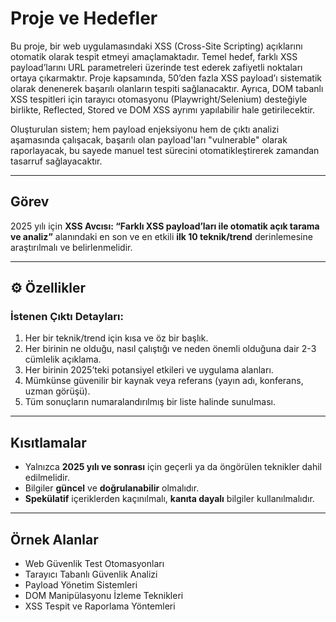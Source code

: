 #  Proje ve Hedefler

Bu proje, bir web uygulamasındaki XSS (Cross-Site Scripting) açıklarını otomatik olarak tespit etmeyi amaçlamaktadır. Temel hedef, farklı XSS payload’larını URL parametreleri üzerinde test ederek zafiyetli noktaları ortaya çıkarmaktır. Proje kapsamında, 50’den fazla XSS payload’ı sistematik olarak denenerek başarılı olanların tespiti sağlanacaktır. Ayrıca, DOM tabanlı XSS tespitleri için tarayıcı otomasyonu (Playwright/Selenium) desteğiyle birlikte, Reflected, Stored ve DOM XSS ayrımı yapılabilir hale getirilecektir.

Oluşturulan sistem; hem payload enjeksiyonu hem de çıktı analizi aşamasında çalışacak, başarılı olan payload'ları "vulnerable" olarak raporlayacak, bu sayede manuel test sürecini otomatikleştirerek zamandan tasarruf sağlayacaktır.

---

##  Görev

2025 yılı için **XSS Avcısı: “Farklı XSS payload’ları ile otomatik açık tarama ve analiz”** alanındaki en son ve en etkili **ilk 10 teknik/trend** derinlemesine araştırılmalı ve belirlenmelidir.

---

## ⚙️ Özellikler

### İstenen Çıktı Detayları:

1. Her bir teknik/trend için kısa ve öz bir başlık.
2. Her birinin ne olduğu, nasıl çalıştığı ve neden önemli olduğuna dair 2-3 cümlelik açıklama.
3. Her birinin 2025’teki potansiyel etkileri ve uygulama alanları.
4. Mümkünse güvenilir bir kaynak veya referans (yayın adı, konferans, uzman görüşü).
5. Tüm sonuçların numaralandırılmış bir liste halinde sunulması.

---

##  Kısıtlamalar

- Yalnızca **2025 yılı ve sonrası** için geçerli ya da öngörülen teknikler dahil edilmelidir.
- Bilgiler **güncel** ve **doğrulanabilir** olmalıdır.
- **Spekülatif** içeriklerden kaçınılmalı, **kanıta dayalı** bilgiler kullanılmalıdır.

---

##  Örnek Alanlar

- Web Güvenlik Test Otomasyonları  
- Tarayıcı Tabanlı Güvenlik Analizi  
- Payload Yönetim Sistemleri  
- DOM Manipülasyonu İzleme Teknikleri  
- XSS Tespit ve Raporlama Yöntemleri
